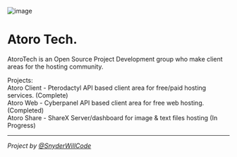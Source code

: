 ![image](https://cdn.discordapp.com/attachments/1037824534880993310/1084226666991206530/New_Project_3.png)

# Atoro Tech.

AtoroTech is an Open Source Project Development group who make client areas for the hosting community.

Projects:
<br>
Atoro Client - Pterodactyl API based client area for free/paid hosting services. (Complete)
<br>
Atoro Web - Cyberpanel API based client area for free web hosting. (Completed)
<br>
Atoro Share - ShareX Server/dashboard for image & text files hosting (In Progress)

***

*Project by [@SnyderWillCode](https://github.com/SnyderWillCode)*
